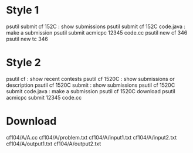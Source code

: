# Style 1

psutil submit cf 152C			: show submissions
psutil submit cf 152C code.java : make a submission
psutil submit acmicpc 12345 code.cc
psutil new cf 346
psutil new tc 346


# Style 2

psutil cf						: show recent contests
psutil cf 1520C					: show submissions or description
psutil cf 1520C submit			: show submissions
psutil cf 1520C submit code.java : make a submission
psutil cf 1520C download
psutil acmicpc submit 12345 code.cc

# Download

cf104/A/A.cc
cf104/A/problem.txt
cf104/A/input1.txt
cf104/A/input2.txt
cf104/A/output1.txt
cf104/A/output2.txt
